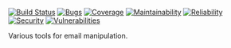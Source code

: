 [![Build Status](https://travis-ci.org/clecoq75/mail-utils.svg?branch=master)](https://travis-ci.org/clecoq75/mail-utils)
[![Bugs](https://sonarcloud.io/api/project_badges/measure?project=cle.mail:mail-utils&metric=bugs)](https://sonarcloud.io/dashboard?id=cle.mail%3Amail-utils)
[![Coverage](https://sonarcloud.io/api/project_badges/measure?project=cle.mail:mail-utils&metric=coverage)](https://sonarcloud.io/dashboard?id=cle.mail%3Amail-utils)
[![Maintainability](https://sonarcloud.io/api/project_badges/measure?project=cle.mail:mail-utils&metric=sqale_rating)](https://sonarcloud.io/dashboard?id=cle.mail%3Amail-utils)
[![Reliability](https://sonarcloud.io/api/project_badges/measure?project=cle.mail:mail-utils&metric=reliability_rating)](https://sonarcloud.io/dashboard?id=cle.mail%3Amail-utils)
[![Security](https://sonarcloud.io/api/project_badges/measure?project=cle.mail:mail-utils&metric=security_rating)](https://sonarcloud.io/dashboard?id=cle.mail%3Amail-utils)
[![Vulnerabilities](https://sonarcloud.io/api/project_badges/measure?project=cle.mail:mail-utils&metric=vulnerabilities)](https://sonarcloud.io/dashboard?id=cle.mail%3Amail-utils)

Various tools for email manipulation.